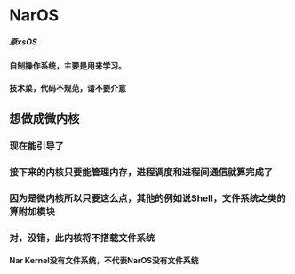 # NarOS
##### 原xsOS
#### 自制操作系统，主要是用来学习。
#### 技术菜，代码不规范，请不要介意
## 想做成微内核
### 现在能引导了
### 接下来的内核只要能管理内存，进程调度和进程间通信就算完成了
### 因为是微内核所以只要这么点，其他的例如说Shell，文件系统之类的算附加模块
### 对，没错，此内核将不搭载文件系统
#### Nar Kernel没有文件系统，不代表NarOS没有文件系统
